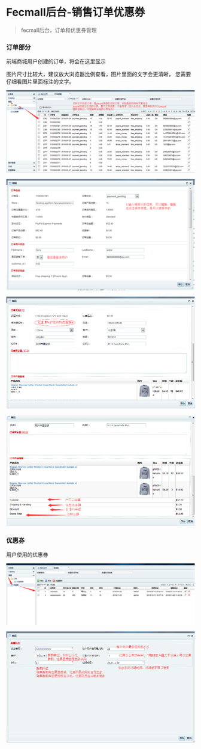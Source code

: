 Fecmall后台-销售订单优惠券
=========================


> fecmall后台，订单和优惠券管理


### 订单部分


前端商城用户创建的订单，将会在这里显示

图片尺寸比较大，建议放大浏览器比例查看，图片里面的文字会更清晰，
您需要仔细看图片里面标注的文字。

![xxx](images/qq1.png)

![xxx](images/qq2.png)

![xxx](images/qq3.png)

![xxx](images/qq4.png)


### 优惠券

用户使用的优惠券

![xxx](images/qq6.png)

![xxx](images/qq9.png)

























